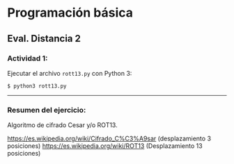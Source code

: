 # Programación básica

## Eval. Distancia 2

### Actividad 1:
Ejecutar el archivo `rott13.py` con Python 3:
```
$ python3 rott13.py
```
---

### Resumen del ejercicio:
Algoritmo de cifrado Cesar y/o ROT13.

https://es.wikipedia.org/wiki/Cifrado_C%C3%A9sar (desplazamiento 3 posiciones)
https://es.wikipedia.org/wiki/ROT13 (Desplazamiento 13 posiciones)
